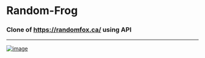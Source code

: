 # Random-Frog
### Clone of https://randomfox.ca/ using API

-------------------------------------------

[![image](https://user-images.githubusercontent.com/50515418/178722163-7d02c3cc-d677-4779-9cbf-e205b0f0c095.png)](https://randomfrog.herokuapp.com/)
